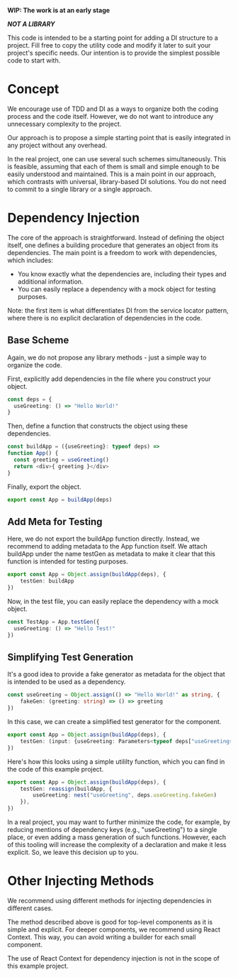 **WIP: The work is at an early stage**

***NOT A LIBRARY***

This code is intended to be a starting point for adding a DI structure to a project. 
Fill free to copy the utility code and modify it later to suit your project's specific needs. 
Our intention is to provide the simplest possible code to start with.

# Concept

We encourage use of TDD and DI as a ways to organize both the coding process and the code itself. 
However, we do not want to introduce any unnecessary complexity to the project.

Our approach is to propose a simple starting point that is easily integrated in any project without any overhead.

In the real project, one can use several such schemes simultaneously.
This is feasible, assuming that each of them is small and simple enough to be easily understood and maintained.
This is a main point in our approach, which contrasts with universal, library-based DI solutions.
You do not need to commit to a single library or a single approach.

# Dependency Injection

The core of the approach is straightforward. 
Instead of defining the object itself, one defines a building procedure that generates an object from its dependencies. The main point is a freedom to work with dependencies, which includes:
* You know exactly what the dependencies are, including their types and additional information.
* You can easily replace a dependency with a mock object for testing purposes.

Note: the first item is what differentiates DI from the service locator pattern, where there is no explicit declaration of dependencies in the code.

## Base Scheme

Again, we do not propose any library methods - just a simple way to organize the code.

First, explicitly add dependencies in the file where you construct your object. 
```typescript
const deps = {
  useGreeting: () => "Hello World!"
}
```

Then, define a function that constructs the object using these dependencies.
```typescript
const buildApp = ({useGreeting}: typeof deps) =>
function App() {
  const greeting = useGreeting()
  return <div>{ greeting }</div>
}
```

Finally, export the object.
```typescript
export const App = buildApp(deps)
```

## Add Meta for Testing

Here, we do not export the buildApp function directly. Instead, we recommend to adding metadata to the App function itself.
We attach buildApp under the name testGen as metadata to make it clear that this function is intended for testing purposes.

```typescript
export const App = Object.assign(buildApp(deps), {
    testGen: buildApp
})
```

Now, in the test file, you can easily replace the dependency with a mock object.
```typescript
const TestApp = App.testGen({
  useGreeting: () => "Hello Test!"
})
```

## Simplifying Test Generation

It's a good idea to provide a fake generator as metadata for the object that is intended to be used as a dependency.
```typescript
const useGreeting = Object.assign(() => "Hello World!" as string, {
    fakeGen: (greeting: string) => () => greeting
})
```

In this case, we can create a simplified test generator for the component.
```typescript
export const App = Object.assign(buildApp(deps), {
    testGen: (input: {useGreeting: Parameters<typeof deps["useGreetings"]["fakeGen"]>[0]}) => buildApp({useGreetings: input.useGreeting}),
})
```

Here's how this looks using a simple utililty function, which you can find in the code of this example project.

```typescript
export const App = Object.assign(buildApp(deps), {
    testGen: reassign(buildApp, {
        useGreeting: nest("useGreeting", deps.useGreeting.fakeGen)
    }),
})
```

In a real project, you may want to further minimize the code, for example, by reducing mentions of dependency keys (e.g., "useGreeting") to a single place, or even adding a mass generation of such functions. However, each of this tooling will increase the complexity of a declaration and make it less explicit. So, we leave this decision up to you.

# Other Injecting Methods

We recommend using different methods for injecting dependencies in different cases.

The method described above is good for top-level components as it is simple and explicit.
For deeper components, we recommend using React Context.
This way, you can avoid writing a builder for each small component.

The use of React Context for dependency injection is not in the scope of this example project.
